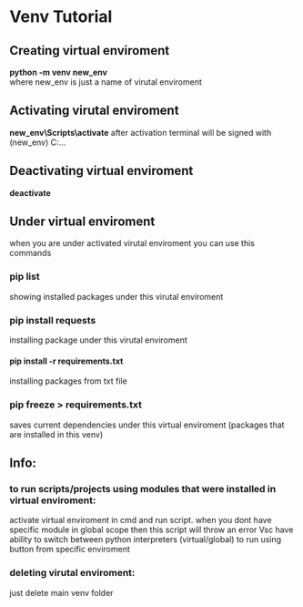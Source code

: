 # Venv Tutorial

## Creating virtual enviroment
<b>python -m venv new_env</b>
</br>where new_env is just a name of virutal enviroment

## Activating virutal enviroment
<b>new_env\Scripts\activate</b>
after activation terminal will be signed with (new_env) C:\...

## Deactivating virtual enviroment
<b>deactivate</b>

## Under virtual enviroment
when you are under activated virutal enviroment you can use this commands

### pip list
showing installed packages under this virutal enviroment

### pip install requests
installing package under this virutal enviroment
#### pip install -r requirements.txt
installing packages from txt file

### pip freeze > requirements.txt
saves current dependencies under this virtual enviroment (packages that are installed in this venv)

## Info:

### to run scripts/projects using modules that were installed in virtual enviroment:
activate virtual enviroment in cmd and run script. 
when you dont have specific module in global scope then this script will throw an error
Vsc have ability to switch between python interpreters (virtual/global) to run using button from specific enviroment

### deleting virutal enviroment:
just delete main venv folder